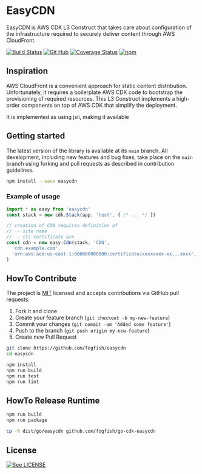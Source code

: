 # EasyCDN

EasyCDN is AWS CDK L3 Construct that takes care about configuration of the infrastructure required to securely deliver content through AWS CloudFront.

[![Build Status](https://github.com/fogfish/easycdn/workflows/build/badge.svg)](https://github.com/fogfish/easycdn/actions/)
[![Git Hub](https://img.shields.io/github/last-commit/fogfish/easycdn.svg)](https://github.com/fogfish/easycdn)
[![Coverage Status](https://coveralls.io/repos/github/fogfish/easycdn/badge.svg?branch=main)](https://coveralls.io/github/fogfish/scud?branch=main)
[![npm](https://img.shields.io/npm/v/easycdn)](https://www.npmjs.com/package/easycdn)

## Inspiration

AWS CloudFront is a convenient approach for static content distribution. Unfortunately, it requires a boilerplate AWS CDK code to bootstrap the provisioning of required resources. This L3 Construct implements a high-order components on top of AWS CDK that simplify the deployment.

It is implemented as using jsii, making it available

## Getting started

The latest version of the library is available at its `main` branch. All development, including new features and bug fixes, take place on the `main` branch using forking and pull requests as described in contribution guidelines.

```bash
npm install --save easycdn
```

### Example of usage

```js
import * as easy from 'easycdn'
const stack = new cdk.Stack(app, 'test', { /* ... */ })

// creation of CDN requires definition of
//  - site name
//  - tls certificate arn
const cdn = new easy.Cdn(stack, 'CDN',
  'cdn.example.com',
  'arn:aws:acm:us-east-1:000000000000:certificate/xxxxxxxx-xx...xxxx',
)
```

## HowTo Contribute

The project is [MIT](https://github.com/fogfish/easycdn/blob/master/LICENSE) licensed and accepts contributions via GitHub pull requests:

1. Fork it and clone
2. Create your feature branch (`git checkout -b my-new-feature`)
3. Commit your changes (`git commit -am 'Added some feature'`)
4. Push to the branch (`git push origin my-new-feature`)
5. Create new Pull Request

```bash
git clone https://github.com/fogfish/easycdn
cd easycdn

npm install
npm run build
npm run test
npm run lint
```

## HowTo Release Runtime

```bash
npm run build
npm run package

cp -R dist/go/easycdn github.com/fogfish/go-cdk-easycdn
```

## License

[![See LICENSE](https://img.shields.io/github/license/fogfish/easycdn.svg?style=for-the-badge)](LICENSE)
